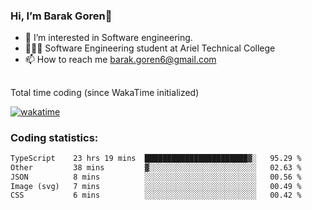 ###  Hi, I’m Barak Goren👋
- 👀 I’m interested in Software engineering.
- 👨🏼‍🎓 Software Engineering student at Ariel Technical College
- 📫 How to reach me barak.goren6@gmail.com
##
Total time coding (since WakaTime initialized)

[![wakatime](https://wakatime.com/badge/user/5cc5ec80-a806-4ca2-a704-db29274e48cd.svg)](https://wakatime.com/@5cc5ec80-a806-4ca2-a704-db29274e48cd)

   
### Coding statistics:

<!--START_SECTION:waka-->

```txt
TypeScript    23 hrs 19 mins  ███████████████████████▓░   95.29 %
Other         38 mins         ▓░░░░░░░░░░░░░░░░░░░░░░░░   02.63 %
JSON          8 mins          ░░░░░░░░░░░░░░░░░░░░░░░░░   00.56 %
Image (svg)   7 mins          ░░░░░░░░░░░░░░░░░░░░░░░░░   00.49 %
CSS           6 mins          ░░░░░░░░░░░░░░░░░░░░░░░░░   00.42 %
```

<!--END_SECTION:waka-->

<!---
barakgoren/barakgoren is a ✨ special ✨ repository because its `README.md` (this file) appears on your GitHub profile.
You can click the Preview link to take a look at your changes.
--->
